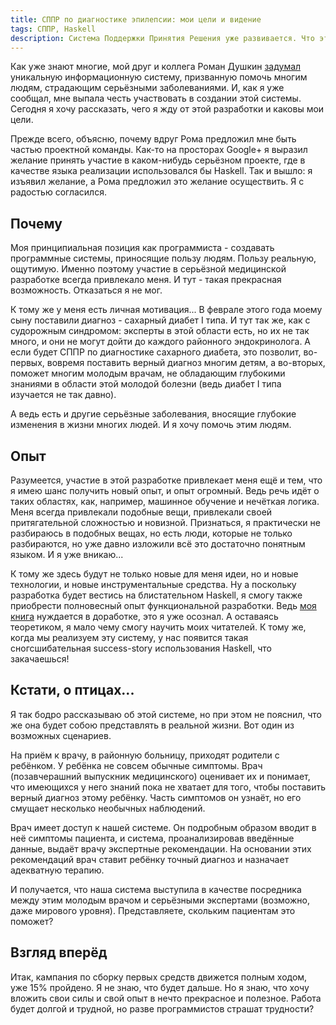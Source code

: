```yaml
---
title: СППР по диагностике эпилепсии: мои цели и видение
tags: СППР, Haskell
description: Система Поддержки Принятия Решения уже развивается. Что это будет, глазами программиста.
---
```


Как уже знают многие, мой друг и коллега Роман Душкин [задумал](https://boomstarter.ru/projects/93363/35311) уникальную информационную систему, призванную помочь многим людям, страдающим серьёзными заболеваниями. И, как я уже сообщал, мне выпала честь участвовать в создании этой системы. Сегодня я хочу рассказать, чего я жду от этой разработки и каковы мои цели.

Прежде всего, объясню, почему вдруг Рома предложил мне быть частью проектной команды. Как-то на просторах Google+ я выразил желание принять участие в каком-нибудь серьёзном проекте, где в качестве языка реализации использовался бы Haskell. Так и вышло: я изъявил желание, а Рома предложил это желание осуществить. Я с радостью согласился.

## Почему

Моя принципиальная позиция как программиста - создавать программные системы, приносящие пользу людям. Пользу реальную, ощутимую. Именно поэтому участие в серьёзной медицинской разработке всегда привлекало меня. И тут - такая прекрасная возможность. Отказаться я не мог.

К тому же у меня есть личная мотивация... В феврале этого года моему сыну поставили диагноз - сахарный диабет I типа. И тут так же, как с судорожным синдромом: эксперты в этой области есть, но их не так много, и они не могут дойти до каждого районного эндокринолога. А если будет СППР по диагностике сахарного диабета, это позволит, во-первых, вовремя поставить верный диагноз многим детям, а во-вторых, поможет многим молодым врачам, не обладающим глубокими знаниями в области этой молодой болезни (ведь диабет I типа изучается не так давно).

А ведь есть и другие серьёзные заболевания, вносящие глубокие изменения в жизни многих людей. И я хочу помочь этим людям.

## Опыт

Разумеется, участие в этой разработке привлекает меня ещё и тем, что я имею шанс получить новый опыт, и опыт огромный. Ведь речь идёт о таких областях, как, например, машинное обучение и нечёткая логика. Меня всегда привлекали подобные вещи, привлекали своей притягательной сложностью и новизной. Признаться, я практически не разбираюсь в подобных вещах, но есть люди, которые не только разбираются, но уже давно изложили всё это достаточно понятным языком. И я уже вникаю...

К тому же здесь будут не только новые для меня идеи, но и новые технологии, и новые инструментальные средства. Ну а поскольку разработка будет вестись на блистательном Haskell, я смогу также приобрести полновесный опыт функциональной разработки. Ведь [моя книга](http://ohaskell.dshevchenko.biz) нуждается в доработке, это я уже осознал. А оставаясь теоретиком, я мало чему смогу научить моих читателей. К тому же, когда мы реализуем эту систему, у нас появится такая сногсшибательная success-story использования Haskell, что закачаешься!

## Кстати, о птицах...

Я так бодро рассказываю об этой системе, но при этом не пояснил, что же она будет собою представлять в реальной жизни. Вот один из возможных сценариев.

На приём к врачу, в районную больницу, приходят родители с ребёнком. У ребёнка не совсем обычные симптомы. Врач (позавчерашний выпускник медицинского) оценивает их и понимает, что имеющихся у него знаний пока не хватает для того, чтобы поставить верный диагноз этому ребёнку. Часть симптомов он узнаёт, но его смущает несколько необычных наблюдений.

Врач имеет доступ к нашей системе. Он подробным образом вводит в неё симптомы пациента, и система, проанализировав введённые данные, выдаёт врачу экспертные рекомендации. На основании этих рекомендаций врач ставит ребёнку точный диагноз и назначает адекватную терапию.

И получается, что наша система выступила в качестве посредника между этим молодым врачом и серьёзными экспертами (возможно, даже мирового уровня). Представляете, скольким пациентам это поможет?

## Взгляд вперёд

Итак, кампания по сборку первых средств движется полным ходом, уже 15% пройдено. Я не знаю, что будет дальше. Но я знаю, что хочу вложить свои силы и свой опыт в нечто прекрасное и полезное. Работа будет долгой и трудной, но разве программистов страшат трудности?




